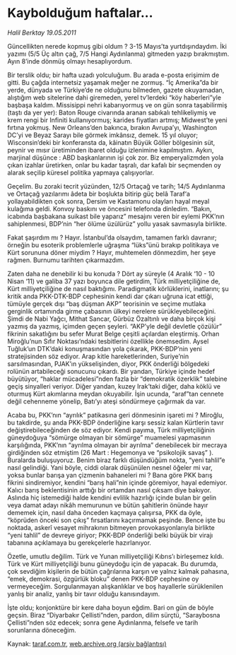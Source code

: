 # Kaybolduğum haftalar...

*Halil Berktay 19.05.2011*

<div class="yazi"><p>Güncellikten nerede kopmuş gibi oldum ? 3-15 Mayıs’ta yurtdışındaydım. İki yazımı (5/5 Üç altın çağ, 7/5 Hangi Aydınlanma) gitmeden yazıp bırakmıştım. Ayın 8’inde dönmüş olmayı hesaplıyordum.</p>
<p>Bir terslik oldu; bir hafta uzadı yolculuğum. Bu arada e-posta erişimim de gitti. Bu çağda internetsiz yaşamak meğer ne zormuş. “İç Amerika”da bir yerde, dünyada ve Türkiye’de ne olduğunu bilmeden, gazete okuyamadan, alıştığım web sitelerine dahi giremeden, yerel tv’lerdeki “köy haberleri”yle başbaşa kaldım. Missisippi nehri kabarıyormuş ve on gün sonra taşabilirmiş (taştı da yer yer): Baton Rouge civarında aranan sabıkalı tehlikeliymiş ve krem rengi bir Infiniti kullanıyormuş; karides fiyatları artmış; Midwest’te yeni fırtına yokmuş. New Orleans’den bakınca, bırakın Avrupa’yı, Washington DC’yi ve Beyaz Sarayı bile görmek imkânsız, demek. 15 yıl oluyor; Wisconsin’deki bir konferansta da, kâinatın Büyük Göller bölgesinin süt, peynir ve mısır üretiminden ibaret olduğu izlenimine kapılmıştım. Aykırı, marjinal düşünce : ABD başkanlarının işi çok zor. Biz emperyalizmden yola çıkan izahlar üretirken, onlar bu kadar taşralı, dar kafalı bir seçmenden oy alarak seçilip küresel politika yapmaya çalışıyorlar.</p>
<p>Geçelim. Bu zoraki tecrit yüzünden, 12/5 Ortaçağ ve tarih; 14/5 Aydınlanma ve Ortaçağ yazılarımı âdeta bir boşlukta bitirip güç belâ Taraf‘a yollayabildikten çok sonra, Dersim ve Kastamonu olayları hayal meyal kulağıma geldi. Konvoy baskını ve öncesini telefonda dinledim. “Bakın, icabında başbakana suikast bile yaparız” mesajını veren bir eylemi PKK’nın sahiplenmesi, BDP’nin “her ölüme üzülürüz” yollu yasak savmasıyla birlikte.</p>
<p>Fakat şaşırdım mı ? Hayır. İstanbul’da olsaydım, tamamen farklı davranır; örneğin bu esoterik problemlerle uğraşma “lüks”ünü bırakıp politikaya ve Kürt sorununa döner miydim ? Hayır, muhtemelen dönmezdim, her şeye rağmen. Burnumu tarihten çıkarmazdım.</p>
<p>Zaten daha ne denebilir ki bu konuda ? Dört ay süreyle (4 Aralık ‘10 - 10 Nisan ‘11) ve galiba 37 yazı boyunca dile getirdim, Türk milliyetçiliğine de, Kürt milliyetçiliğine de nasıl baktığımı. Paradigmatik körlüklerini, inatlarını; şu kritik anda PKK-DTK-BDP cephesinin kendi dar çıkarı uğruna icat ettiği, tümüyle gerçek dışı “baş düşman AKP” teorisinin ve seçime mutlaka gerginlik ortamında girme çabasının ülkeyi nerelere sürükleyebileceğini. Şimdi de Nabi Yağcı, Mithat Sancar, Gürbüz Özaltınlı ve daha birçok kişi yazmış da yazmış, içimden geçen şeyleri. “AKP’yle değil devletle çözülür” fikrinin sakatlığını bu sefer Murat Belge çeşitli açılardan eleştirmiş. Orhan Miroğlu’nun Sıfır Noktası‘ndaki tesbitlerini özellikle önemsedim. Aysel Tuğluk’un DTK’daki konuşmasından yola çıkarak, PKK-BDP’nin yeni stratejisinden söz ediyor. Arap kitle hareketlerinden, Suriye’nin sarsılmasından, PJAK’ın yükselişinden, diyor, PKK önderliği bölgedeki rolünün artabileceği sonucunu çıkardı. Bir yandan, Türkiye içinde hedef büyütüyor, “haklar mücadelesi”nden fazla bir “demokratik özerklik” talebine geçiş sinyalleri veriyor. Diğer yandan, kuzey Irak’taki diğer, daha köklü ve oturmuş Kürt akımlarına meydan okuyabilir. İşin ucunda, “araf”tan cennete değil cehenneme yönelip, Batı’yı ateşi söndürmeye çağırmak da var.</p>
<p>Acaba bu, PKK’nın “ayrılık” patikasına geri dönmesinin işareti mi ? Miroğlu, bu takdirde, şu anda PKK-BDP önderliğine karşı sessiz kalan Kürtlerin tavır değiştirebileceğinden de söz ediyor. Kendi payıma, Türk milliyetçiliğinin güneydoğuya “sömürge olmayan bir sömürge” muamelesi yapmasının karşılığında, PKK’nın “ayrılma olmayan bir ayrılma” denebilecek bir mecraya girdiğinden söz etmiştim (26 Mart : Hegemonya ve “psikolojik savaş” ). Buralarda buluşuyoruz. Benim biraz farklı düşündüğüm nokta, “yeni tahlil”e nasıl gelindiği. Yani böyle, ciddi olarak düşünülen nesnel öğeler mi var, yoksa bunlar barışa yan çizmenin bahaneleri mi ? Bana göre PKK barış fikrini sindiremiyor, kendini “barış hali”nin içinde göremiyor, hayal edemiyor. Kalıcı barış beklentisinin arttığı bir ortamdan nasıl çıksam diye bakıyor. Aslında hiç istemediği halde kendini evlilik hazırlığı içinde bulan bir gelin veya damat adayı nikâh memurunun ve bütün şahitlerin önünde hayır dememek için, nasıl daha önceden kaçmaya çalışırsa, PKK da öyle, “köprüden önceki son çıkış” fırsatlarını kaçırmamak peşinde. Bence işte bu noktada, askerî vesayet mihrakının bitmeyen provokasyonlarıyla birlikte “yeni tahlil” de devreye giriyor; PKK-BDP önderliği belki büyük bir virajı tabanına açıklamaya bu gerekçelerle hazırlanıyor.</p>
<p>Özetle, umutlu değilim. Türk ve Yunan milliyetçiliği Kıbrıs’ı birleşemez kıldı. Türk ve Kürt milliyetçiliği bunu güneydoğu için de yapacak. Bu durumda, çok sevdiğim kişilerin de bütün çağrılarına karşın ve yalnız kalmak pahasına, “emek, demokrasi, özgürlük bloku” denen PKK-BDP cephesine oy vermeyeceğim. Sorgulanmayan alışkanlıklar ve boş hayallerle sürüklenilen yanlış bir analiz, yanlış bir tavır olduğu kanısındayım.</p>
<p>İşte oldu; konjonktüre bir kere daha boyun eğdim. Bari on gün de böyle geçsin. Biraz “Diyarbakır Çellisti”nden, pardon, dilim sürçtü, “Saraybosna Çellisti”nden söz edecek; sonra gene Aydınlanma, felsefe ve tarih sorunlarına döneceğim.</p>
</div>

Kaynak: [taraf.com.tr](http://www.taraf.com.tr/halil-berktay/makale-kayboldugum-haftalar.htm), [web.archive.org (arşiv bağlantısı)](http://web.archive.org/web/20131022092818/http://www.taraf.com.tr/halil-berktay/makale-kayboldugum-haftalar.htm)
